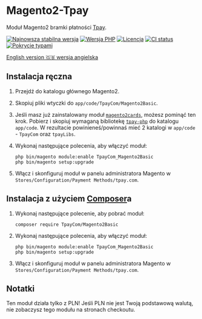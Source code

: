 # Magento2-Tpay

Moduł Magento2 bramki płatności [Tpay](https://tpay.com).

[![Najnowsza stabilna wersja](https://img.shields.io/packagist/v/tpaycom/magento2basic.svg?label=obecna%20wersja)](https://packagist.org/packages/tpaycom/magento2basic)
[![Wersja PHP](https://img.shields.io/packagist/php-v/tpaycom/magento2basic.svg)](https://php.net)
[![Licencja](https://img.shields.io/github/license/tpay-com/tpay-magento2-basic.svg?label=licencja)](LICENSE)
[![CI status](https://github.com/tpay-com/tpay-magento2-basic/actions/workflows/ci.yaml/badge.svg?branch=master)](https://github.com/tpay-com/tpay-magento2-basic/actions)
[![Pokrycie typami](https://shepherd.dev/github/tpay-com/tpay-magento2-basic/coverage.svg)](https://shepherd.dev/github/tpay-com/tpay-magento2-basic)

[English version :gb: wersja angielska](./README.md)

## Instalacja ręczna

1. Przejdź do katalogu głównego Magento2.

2. Skopiuj pliki wtyczki do `app/code/TpayCom/Magento2Basic`.

3. Jeśli masz już zainstalowany moduł [`magento2cards`](https://github.com/tpay-com/tpay-magento2-cards), możesz pominąć ten krok.
   Pobierz i skopiuj wymaganą bibliotekę [`tpay-php`](https://github.com/tpay-com/tpay-php) do katalogu `app/code`. W rezultacie powinieneś/powinnaś mieć 2 katalogi w `app/code` - `TpayCom` oraz `tpayLibs`.

4. Wykonaj następujące polecenia, aby włączyć moduł:
    ```console
    php bin/magento module:enable TpayCom_Magento2Basic
    php bin/magento setup:upgrade
    ```

5. Włącz i skonfiguruj moduł w panelu administratora Magento w `Stores/Configuration/Payment Methods/tpay.com`.


## Instalacja z użyciem [Composer](https://getcomposer.org)a

1. Wykonaj następujące polecenie, aby pobrać moduł:
    ```console
    composer require TpayCom/Magento2Basic
    ```

2. Wykonaj następujące polecenia, aby włączyć moduł:
    ```console
    php bin/magento module:enable TpayCom_Magento2Basic
    php bin/magento setup:upgrade
    ```

3. Włącz i skonfiguruj moduł w panelu administratora Magento w `Stores/Configuration/Payment Methods/tpay.com`.


## Notatki

Ten moduł działa tylko z PLN! Jeśli PLN nie jest Twoją podstawową walutą, nie zobaczysz tego modułu na stronach checkoutu.
